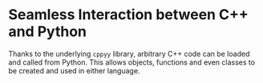 # Seamless Interaction between C++ and Python

Thanks to the underlying `cppyy` library, arbitrary C++ code can be loaded and called from Python.
This allows objects, functions and even classes to be created and used in either language.